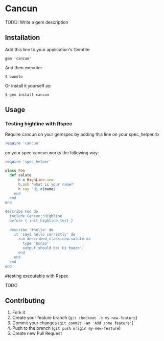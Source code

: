 # Cancun

TODO: Write a gem description

## Installation

Add this line to your application's Gemfile:

    gem 'cancun'

And then execute:

    $ bundle

Or install it yourself as:

    $ gem install cancun

## Usage

### Testing highline with Rspec

Require cancun on your gemspec by adding this line on your spec_helper.rb

```ruby
require 'cancun'
```

on your spec cancun works the following way:

```ruby
require 'spec_helper'

class Foo
  def salute
      h = HighLine.new
      h.ask 'what is your name?'
      h.say "Hi #{name}
    end
  end
end

describe Foo do
  include Cancun::Highline
  before { init_highline_test }
 
  describe '#hello' do
    it 'says hello correctly' do
      run described_class.new.salute do
        type 'bonzo'
        output.should be('Hi bonzo')
      end
    end
  end
end
```

#testing executable with Rspec

TODO

## Contributing

1. Fork it
2. Create your feature branch (`git checkout -b my-new-feature`)
3. Commit your changes (`git commit -am 'Add some feature'`)
4. Push to the branch (`git push origin my-new-feature`)
5. Create new Pull Request
